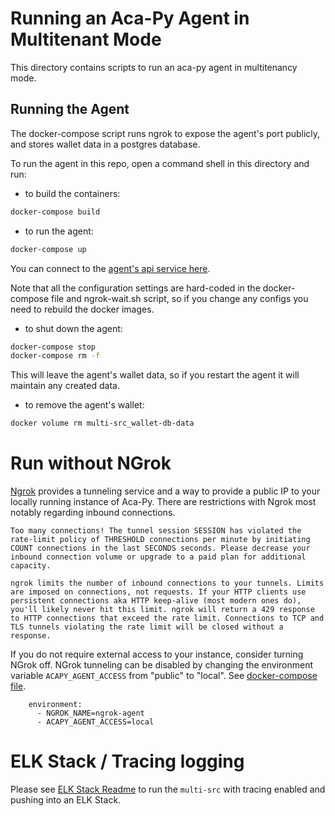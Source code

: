 # Running an Aca-Py Agent in Multitenant Mode

This directory contains scripts to run an aca-py agent in multitenancy mode.

## Running the Agent

The docker-compose script runs ngrok to expose the agent's port publicly, and stores wallet data in a postgres database.

To run the agent in this repo, open a command shell in this directory and run:

- to build the containers:

```bash
docker-compose build
```

- to run the agent:

```bash
docker-compose up
```

You can connect to the [agent's api service here](http://localhost:8010).

Note that all the configuration settings are hard-coded in the docker-compose file and ngrok-wait.sh script, so if you change any configs you need to rebuild the docker images.

- to shut down the agent:

```bash
docker-compose stop
docker-compose rm -f
```

This will leave the agent's wallet data, so if you restart the agent it will maintain any created data.

- to remove the agent's wallet:

```bash
docker volume rm multi-src_wallet-db-data
```

# Run without NGrok
[Ngrok](https://ngrok.com) provides a tunneling service and a way to provide a public IP to your locally running instance of Aca-Py. There are restrictions with Ngrok most notably regarding inbound connections. 

```
Too many connections! The tunnel session SESSION has violated the rate-limit policy of THRESHOLD connections per minute by initiating COUNT connections in the last SECONDS seconds. Please decrease your inbound connection volume or upgrade to a paid plan for additional capacity.

ngrok limits the number of inbound connections to your tunnels. Limits are imposed on connections, not requests. If your HTTP clients use persistent connections aka HTTP keep-alive (most modern ones do), you'll likely never hit this limit. ngrok will return a 429 response to HTTP connections that exceed the rate limit. Connections to TCP and TLS tunnels violating the rate limit will be closed without a response.
```

If you do not require external access to your instance, consider turning NGrok off. NGrok tunneling can be disabled by changing the environment variable `ACAPY_AGENT_ACCESS` from "public" to "local".  See [docker-compose file](docker-compose.yml).  

```
    environment:
      - NGROK_NAME=ngrok-agent
      - ACAPY_AGENT_ACCESS=local
```


# ELK Stack / Tracing logging

Please see [ELK Stack Readme](../elk-stack/README.md) to run the `multi-src` with tracing enabled and pushing into an ELK Stack.